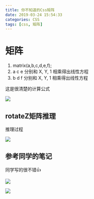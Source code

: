 ```yaml
---
title: 你不知道的Css矩阵
date: 2019-03-24 15:54:33
categories: CSS
tags: [css, 矩阵]
---
```



# 矩阵
1. matrix(a,b,c,d,e,f);        
2. a c e 分别和 X, Y, 1 相乘得出线性方程
3. b d f 分别和 X, Y, 1 相乘得出线性方程


这是很清楚的计算公式

![](http://img.nixiaolei.com/matrix.png)






## rotateZ矩阵推理
推理过程


![](http://img.nixiaolei.com/note.png)




## 参考同学的笔记
同学写的很不错👍

![](http://img.nixiaolei.com/classmate-note01.png)

![](http://img.nixiaolei.com/classmate-note02.png)
















